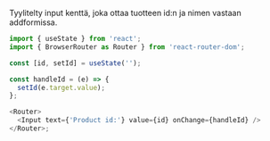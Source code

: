 Tyylitelty input kenttä, joka ottaa tuotteen id:n ja nimen vastaan addformissa.

```js
import { useState } from 'react';
import { BrowserRouter as Router } from 'react-router-dom';

const [id, setId] = useState('');

const handleId = (e) => {
  setId(e.target.value);
};

<Router>
  <Input text={'Product id:'} value={id} onChange={handleId} />
</Router>;
```
